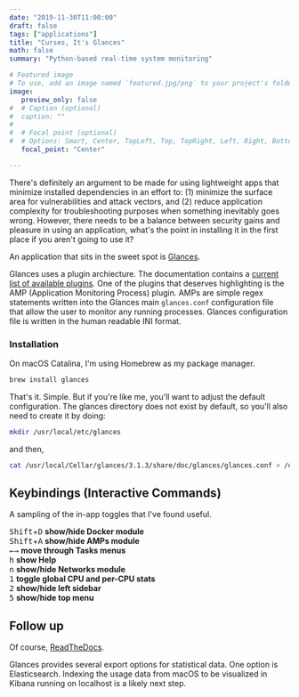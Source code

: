 ```yaml
---
date: "2019-11-30T11:00:00"
draft: false
tags: ["applications"]
title: "Curses, It's Glances"
math: false
summary: "Python-based real-time system monitoring"

# Featured image
# To use, add an image named `featured.jpg/png` to your project's folder.
image:
   preview_only: false
#  # Caption (optional)
#  caption: ""
#
#  # Focal point (optional)
#  # Options: Smart, Center, TopLeft, Top, TopRight, Left, Right, BottomLeft, #Bottom, BottomRight
   focal_point: "Center"

---
```


There's definitely an argument to be made for using lightweight apps that minimize installed dependencies in an effort to: (1) minimize the surface area for vulnerabilities and attack vectors, and (2) reduce application complexity for  troubleshooting purposes when something inevitably goes wrong. However, there needs to be a balance between security gains and pleasure in using an application, what's the point in installing it in the first place if you aren't going to use it?

An application that sits in the sweet spot is [Glances](https://nicolargo.github.io/glances/).

Glances uses a plugin archiecture. The documentation contains a [current list of available plugins](https://glances.readthedocs.io/en/stable/aoa/index.html). One of the plugins that deserves highlighting is the AMP (Application Monitoring Process) plugin. AMPs are simple regex statements written into the Glances main `glances.conf` configuration file that allow the user to monitor any running processes. Glances configuration file is written in the human readable INI format.

### Installation

On macOS Catalina, I'm using Homebrew as my package manager.

```bash
brew install glances
```

That's it. Simple. But if you're like me, you'll want to adjust the default configuration. The glances directory does not exist by default, so you’ll also need to create it by doing:

```bash
mkdir /usr/local/etc/glances
```
and then,

```bash
cat /usr/local/Cellar/glances/3.1.3/share/doc/glances/glances.conf > /usr/local/etc/glances/glances.conf
```

## Keybindings (Interactive Commands)
A sampling of the in-app toggles that I've found useful.

<kbd>Shift</kbd>+<kbd>D</kbd> __show/hide Docker module__  
<kbd>Shift</kbd>+<kbd>A</kbd> __show/hide AMPs module__  
<kbd>&#8592;</kbd><kbd>&#8594;</kbd> __move through Tasks menus__  
<kbd>h</kbd> __show Help__  
<kbd>n</kbd> __show/hide Networks module__  
<kbd>1</kbd> __toggle global CPU and per-CPU stats__  
<kbd>2</kbd> __show/hide left sidebar__  
<kbd>5</kbd> __show/hide top menu__


## Follow up  

Of course, [ReadTheDocs](https://glances.readthedocs.io/en/stable/index.html).

Glances provides several export options for statistical data. One option is Elasticsearch. Indexing the usage data from macOS to be visualized in Kibana running on localhost is a likely next step.
